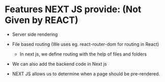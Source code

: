 # Features NEXT JS provide: (Not Given by REACT)
- Server side rendering
- File based routing (We uses eg. react-router-dom for routing in React)
  - In next js, we define routing with the help of files and folders
- We can also add the backend code in Next js

- NEXT JS allows us to determine when a page should be pre-rendered.
